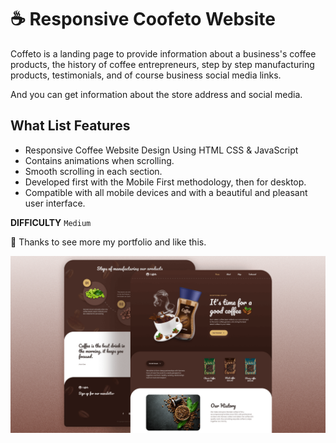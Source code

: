 # ☕ Responsive Coofeto Website

Coffeto is a landing page to provide information about a business's coffee products, the history of coffee entrepreneurs, step by step manufacturing products, testimonials, and of course business social media links.

And you can get information about the store address and social media.

## What List Features
- Responsive Coffee Website Design Using HTML CSS & JavaScript
- Contains animations when scrolling.
- Smooth scrolling in each section.
- Developed first with the Mobile First methodology, then for desktop.
- Compatible with all mobile devices and with a beautiful and pleasant user interface.

<b>DIFFICULTY</b>
`Medium`

💙 Thanks to see more my portfolio and like this.

![preview img](/preview.png)
